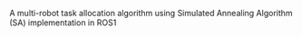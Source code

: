 A multi-robot task allocation algorithm using Simulated Annealing Algorithm (SA) implementation in ROS1
